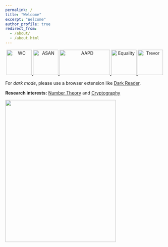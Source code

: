 ```yaml
---
permalink: /
title: "Welcome"
excerpt: "Welcome"
author_profile: true
redirect_from: 
  - /about/
  - /about.html
---
```


<p>
<center>
  <a href="https://www.worldcancerday.org/">
     <img alt="WC" src="https://gkorpal.github.io/images/cancer.png"
       width="80" height="80" class="center">
  </a>
  <a href="https://autismacceptance.com/">
     <img alt="ASAN" src="https://gkorpal.github.io/images/ASAN_icon.jpg"
       width="80" height="80" class="center">
  </a>
  <a href="https://www.aapd.com/">
     <img alt="AAPD" src="https://gkorpal.github.io/images/disability_pride.png"
       width="160" height="80" class="center">
  </a>
  <a href="https://www.aclu.org/">
     <img alt="Equality" src="https://gkorpal.github.io/images/HumanRights.png"
       width="80" height="80" class="center">
  </a>
  <a href="https://www.thetrevorproject.org/">
     <img alt="Trevor" src="https://gkorpal.github.io/images/trevor.jpg"
       width="80" height="80" class="center">
  </a>  
 </center>
 </p>


For *dark mode*, please use a browser extension like [Dark Reader](https://darkreader.org/).

**Research interests:** [Number Theory](https://gkorpal.github.io/reading/book-list#number-theory) and [Cryptography](https://gkorpal.github.io/jottings/#cryptography)

<img align="left" width="350" height="450" src="https://www.smbc-comics.com/comics/1464966334-20160603.png">

<!---
[Beavers, Birds, and Frogs](https://web.archive.org/web/20241206080905/https://sites.math.rutgers.edu/~zeilberg/Opinion95.html)

[Explorers, Alchemists, Wrestlers and Detectives](https://web.archive.org/web/20241216173449/https://www.dam.brown.edu/people/mumford/blog/2015/MathBeautyBrain.html)
--->
